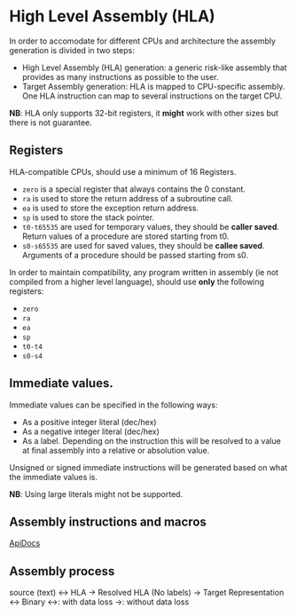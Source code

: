 # High Level Assembly (HLA)
In order to accomodate for different CPUs and architecture the assembly generation is divided in two steps:
- High Level Assembly (HLA) generation: a generic risk-like assembly that provides as many instructions as possible to the user.
- Target Assembly generation: HLA is mapped to CPU-specific assembly. One HLA instruction can map to several instructions on the target CPU.

**NB**: HLA only supports 32-bit registers, it **might** work with other sizes but there is not guarantee.

## Registers
HLA-compatible CPUs, should use a minimum of 16 Registers.
  
  - `zero` is a special register that always contains the 0 constant.
  - `ra` is used to store the return address of a subroutine call.
  - `ea` is used to store the exception return address.
  - `sp` is used to store the stack pointer.
  - `t0-t65535` are used for temporary values, they should be **caller saved**. Return values of a procedure are stored starting from t0.
  - `s0-s65535` are used for saved values, they should be **callee saved**. Arguments of a procedure should be passed starting from s0.
 
 In order to maintain compatibility, any program written in assembly (ie not compiled from a higher level language), should use **only** the following registers:
  
  - `zero`
  - `ra`
  - `ea`
  - `sp`
  - `t0-t4`
  - `s0-s4`

## Immediate values.
Immediate values can be specified in the following ways:

- As a positive integer literal (dec/hex)
- As a negative integer literal (dec/hex)
- As a label. Depending on the instruction this will be resolved to a value at final assembly into a relative or absolution value.
 
Unsigned or signed immediate instructions will be generated based on what the immediate values is.
 
**NB**: Using large literals might not be supported.
 
## Assembly instructions and macros
[ApiDocs](apidocs/oca-asmlib-hlainstr.html)

## Assembly process
source (text) <-> HLA -> Resolved HLA (No labels) -> Target Representation <-> Binary
<->: with data loss
->: without data loss